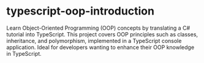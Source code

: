 # typescript-oop-introduction
Learn Object-Oriented Programming (OOP) concepts by translating a C# tutorial into TypeScript. This project covers OOP principles such as classes, inheritance, and polymorphism, implemented in a TypeScript console application. Ideal for developers wanting to enhance their OOP knowledge in TypeScript.
